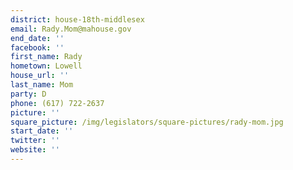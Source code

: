 ```yaml
---
district: house-18th-middlesex
email: Rady.Mom@mahouse.gov
end_date: ''
facebook: ''
first_name: Rady
hometown: Lowell
house_url: ''
last_name: Mom
party: D
phone: (617) 722-2637
picture: ''
square_picture: /img/legislators/square-pictures/rady-mom.jpg
start_date: ''
twitter: ''
website: ''
---
```

